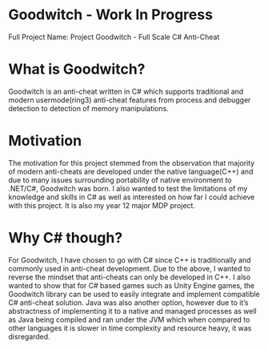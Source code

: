 # Goodwitch - Work In Progress
Full Project Name: Project Goodwitch - Full Scale C# Anti-Cheat

# What is Goodwitch?
Goodwitch is an anti-cheat written in C# which supports traditional and modern usermode(ring3) anti-cheat features from process and debugger detection to detection of memory manipulations. 

# Motivation
The motivation for this project stemmed from the observation that majority of modern anti-cheats are developed under the native language(C++) and due to many issues surrounding portability of native environment to .NET/C#, Goodwitch was born. I also wanted to test the limitations of my knowledge and skills in C# as well as interested on how far I could achieve with this project. It is also my year 12 major MDP project.

# Why C# though?
For Goodwitch, I have chosen to go with C# since C++ is traditionally and commonly used in anti-cheat development. Due to the above, I wanted to reverse the mindset that anti-cheats can only be developed in C++. I also wanted to show that for C# based games such as Unity Engine games, the Goodwitch library can be used to easily integrate and implement compatible C# anti-cheat  solution. Java was also another option, however due to it’s abstractness of implementing it to a native and managed processes as well as Java being compiled and ran under the JVM which when compared to other languages it is slower in time complexity and resource heavy, it was disregarded.
